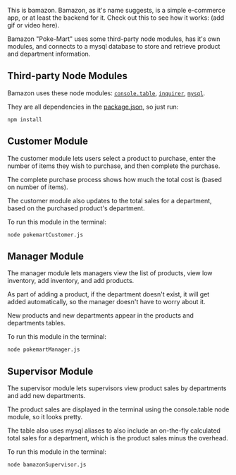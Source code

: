 This is bamazon. Bamazon, as it's name suggests, is a simple e-commerce app, or at least the backend for it. Check out this to see how it works: (add gif or video here).

Bamazon "Poke-Mart" uses some third-party node modules, has it's own modules, and connects to a mysql database to store and retrieve product and department information.

## Third-party Node Modules

Bamazon uses these node modules: [`console.table`](https://www.npmjs.com/package/console.table), [`inquirer`](https://www.npmjs.com/package/inquirer), [`mysql`](https://www.npmjs.com/package/mysql).

They are all dependencies in the [package.json](https://github.com/Meggin/bamazon/blob/master/package.json), so just run:

```
npm install
```

## Customer Module

The customer module lets users select a product to purchase, enter the number of items they wish to purchase, and then complete the purchase.

The complete purchase process shows how much the total cost is (based on number of items).

The customer module also updates to the total sales for a department, based on the purchased product's department.

To run this module in the terminal:

```
node pokemartCustomer.js
```

## Manager Module

The manager module lets managers view the list of products, view low inventory, add inventory, and add products.

As part of adding a product, if the department doesn't exist, it will get added automatically, so the manager doesn't have to worry about it.

New products and new departments appear in the products and departments tables.

To run this module in the terminal:

```
node pokemartManager.js
```

## Supervisor Module

The supervisor module lets supervisors view product sales by departments and add new departments.

The product sales are displayed in the terminal using the console.table node module, so it looks pretty.

The table also uses mysql aliases to also include an on-the-fly calculated total sales for a department, which is the product sales minus the overhead.

To run this module in the terminal:

```
node bamazonSupervisor.js
```